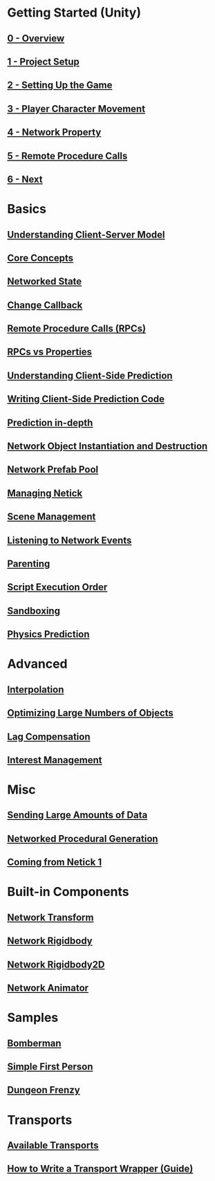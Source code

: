 # Getting Started (Unity)

## [0 - Overview](getting-started-guide/0-overview.md)

## [1 - Project Setup](getting-started-guide/1-project-setup.md)

## [2 - Setting Up the Game](getting-started-guide/2-setting-up-the-game.md)

## [3 - Player Character Movement](getting-started-guide/3-player-character-movement.md)

## [4 - Network Property](getting-started-guide/4-network-property.md)

## [5 - Remote Procedure Calls](getting-started-guide/5-remote-procedure-call.md)

## [6 - Next](getting-started-guide/6-next.md)

# Basics

## [Understanding Client-Server Model](understanding-client-server-model.md)

## [Core Concepts](core-concepts.md)

## [Networked State](networked-state.md)

## [Change Callback](change-callback.md)

## [Remote Procedure Calls (RPCs)](remote-procedure-calls-rpcs.md)

## [RPCs vs Properties](rpcs-vs-properties.md)

## [Understanding Client-Side Prediction](understanding-client-side-prediction/understanding-client-side-prediction.md)

## [Writing Client-Side Prediction Code](understanding-client-side-prediction/writing-client-side-prediction-code.md)

## [Prediction in-depth](prediction-in-depth.md)

## [Network Object Instantiation and Destruction](network-object-instantiation-and-destruction/network-object-instantiation-and-destruction.md)

## [Network Prefab Pool](network-object-instantiation-and-destruction/network-prefab-pool.md)

## [Managing Netick](managing-netick.md)

## [Scene Management](scene-management.md)

## [Listening to Network Events](listening-to-network-events.md)

## [Parenting](parenting.md)

## [Script Execution Order](script-execution-order.md)

## [Sandboxing](sandboxing.md)

## [Physics Prediction](physics-prediction.md)

# Advanced

## [Interpolation](interpolation.md)

## [Optimizing Large Numbers of Objects](optimizing-large-numbers-of-objects.md)

## [Lag Compensation](lag-compensation.md)

## [Interest Management](interest-management.md)

# Misc

## [Sending Large Amounts of Data](sending-large-amounts-of-data.md) 

## [Networked Procedural Generation](networked-procedural-generation.md)

## [Coming from Netick 1](coming-from-netick-1.md)

# Built-in Components

## [Network Transform](built-in-components/networktransform.md)

## [Network Rigidbody](built-in-components/networkrigidbody.md)

## [Network Rigidbody2D](built-in-components/networkrigidbody2d.md)

## [Network Animator](built-in-components/networkanimator.md)

# Samples

## [Bomberman](samples/bomberman.md)

## [Simple First Person](samples/simple-first-person.md)

## [Dungeon Frenzy](samples/dungeon-frenzy.md)

# Transports

## [Available Transports](transports.md)

## [How to Write a Transport Wrapper (Guide)](how-to-write-a-transport-wrapper.md)




